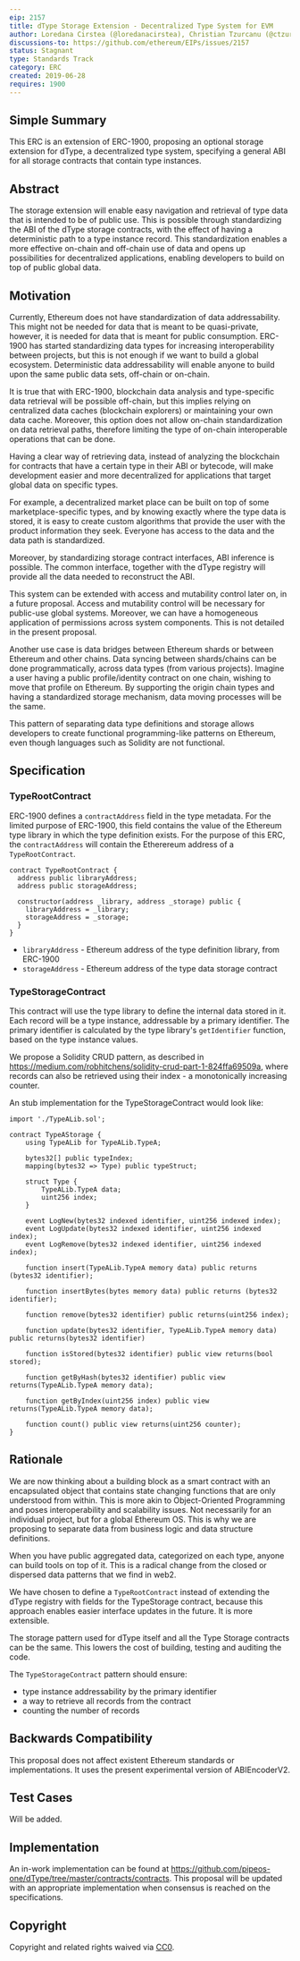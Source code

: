 ```yaml
---
eip: 2157
title: dType Storage Extension - Decentralized Type System for EVM
author: Loredana Cirstea (@loredanacirstea), Christian Tzurcanu (@ctzurcanu)
discussions-to: https://github.com/ethereum/EIPs/issues/2157
status: Stagnant
type: Standards Track
category: ERC
created: 2019-06-28
requires: 1900
---
```


## Simple Summary

This ERC is an extension of ERC-1900, proposing an optional storage extension for dType, a decentralized type system, specifying a general ABI for all storage contracts that contain type instances.

## Abstract

The storage extension will enable easy navigation and retrieval of type data that is intended to be of public use. This is possible through standardizing the ABI of the dType storage contracts, with the effect of having a deterministic path to a type instance record. This standardization enables a more effective on-chain and off-chain use of data and opens up possibilities for decentralized applications, enabling developers to build on top of public global data.

## Motivation

Currently, Ethereum does not have standardization of data addressability. This might not be needed for data that is meant to be quasi-private, however, it is needed for data that is meant for public consumption. ERC-1900 has started standardizing data types for increasing interoperability between projects, but this is not enough if we want to build a global ecosystem. Deterministic data addressability will enable anyone to build upon the same public data sets, off-chain or on-chain.

It is true that with ERC-1900, blockchain data analysis and type-specific data retrieval will be possible off-chain, but this implies relying on centralized data caches (blockchain explorers) or maintaining your own data cache. Moreover, this option does not allow on-chain standardization on data retrieval paths, therefore limiting the type of on-chain interoperable operations that can be done.

Having a clear way of retrieving data, instead of analyzing the blockchain for contracts that have a certain type in their ABI or bytecode, will make development easier and more decentralized for applications that target global data on specific types.

For example, a decentralized market place can be built on top of some marketplace-specific types, and by knowing exactly where the type data is stored, it is easy to create custom algorithms that provide the user with the product information they seek. Everyone has access to the data and the data path is standardized.

Moreover, by standardizing storage contract interfaces, ABI inference is possible. The common interface, together with the dType registry will provide all the data needed to reconstruct the ABI.

This system can be extended with access and mutability control later on, in a future proposal. Access and mutability control will be necessary for public-use global systems. Moreover, we can have a homogeneous application of permissions across system components. This is not detailed in the present proposal.

Another use case is data bridges between Ethereum shards or between Ethereum and other chains. Data syncing between shards/chains can be done programmatically, across data types (from various projects). Imagine a user having a public profile/identity contract on one chain, wishing to move that profile on Ethereum. By supporting the origin chain types and having a standardized storage mechanism, data moving processes will be the same.

This pattern of separating data type definitions and storage allows developers to create functional programming-like patterns on Ethereum, even though languages such as Solidity are not functional.

## Specification

### TypeRootContract

ERC-1900 defines a `contractAddress` field in the type metadata. For the limited purpose of ERC-1900, this field contains the value of the Ethereum type library in which the type definition exists. For the purpose of this ERC, the `contractAddress` will contain the Etherereum address of a `TypeRootContract`.

```solidity
contract TypeRootContract {
  address public libraryAddress;
  address public storageAddress;

  constructor(address _library, address _storage) public {
    libraryAddress = _library;
    storageAddress = _storage;
  }
}
```

- `libraryAddress` - Ethereum address of the type definition library, from ERC-1900
- `storageAddress` - Ethereum address of the type data storage contract


### TypeStorageContract

This contract will use the type library to define the internal data stored in it. Each record will be a type instance, addressable by a primary identifier. The primary identifier is calculated by the type library's `getIdentifier` function, based on the type instance values.

We propose a Solidity CRUD pattern, as described in https://medium.com/robhitchens/solidity-crud-part-1-824ffa69509a, where records can also be retrieved using their index - a monotonically increasing counter.

An stub implementation for the TypeStorageContract would look like:

```solidity
import './TypeALib.sol';

contract TypeAStorage {
    using TypeALib for TypeALib.TypeA;

    bytes32[] public typeIndex;
    mapping(bytes32 => Type) public typeStruct;

    struct Type {
        TypeALib.TypeA data;
        uint256 index;
    }

    event LogNew(bytes32 indexed identifier, uint256 indexed index);
    event LogUpdate(bytes32 indexed identifier, uint256 indexed index);
    event LogRemove(bytes32 indexed identifier, uint256 indexed index);

    function insert(TypeALib.TypeA memory data) public returns (bytes32 identifier);

    function insertBytes(bytes memory data) public returns (bytes32 identifier);

    function remove(bytes32 identifier) public returns(uint256 index);

    function update(bytes32 identifier, TypeALib.TypeA memory data) public returns(bytes32 identifier)

    function isStored(bytes32 identifier) public view returns(bool stored);

    function getByHash(bytes32 identifier) public view returns(TypeALib.TypeA memory data);

    function getByIndex(uint256 index) public view returns(TypeALib.TypeA memory data);

    function count() public view returns(uint256 counter);
}
```

## Rationale

We are now thinking about a building block as a smart contract with an encapsulated object that contains state changing functions that are only understood from within. This is more akin to Object-Oriented Programming and poses interoperability and scalability issues. Not necessarily for an individual project, but for a global Ethereum OS. This is why we are proposing to separate data from business logic and data structure definitions.

When you have public aggregated data, categorized on each type, anyone can build tools on top of it. This is a radical change from the closed or dispersed data patterns that we find in web2.

We have chosen to define a `TypeRootContract` instead of extending the dType registry with fields for the TypeStorage contract, because this approach enables easier interface updates in the future. It is more extensible.

The storage pattern used for dType itself and all the Type Storage contracts can be the same. This lowers the cost of building, testing and auditing the code.

The `TypeStorageContract` pattern should ensure:
- type instance addressability by the primary identifier
- a way to retrieve all records from the contract
- counting the number of records


## Backwards Compatibility

This proposal does not affect existent Ethereum standards or implementations. It uses the present experimental version of ABIEncoderV2.

## Test Cases

Will be added.

## Implementation

An in-work implementation can be found at https://github.com/pipeos-one/dType/tree/master/contracts/contracts.
This proposal will be updated with an appropriate implementation when consensus is reached on the specifications.


## Copyright
Copyright and related rights waived via [CC0](https://creativecommons.org/publicdomain/zero/1.0/).
